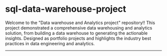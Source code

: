 # sql-data-warehouse-project

Welcome to the "Data warehouse and Analytics project" repository!!
This project demonstrated a comprehensive data warehousing and analytics solution, from building a data warehouse to generating the actionable insights. Designed as portfolio projects and highlights the industry best practices in data engineering and analytics.


----------------------


